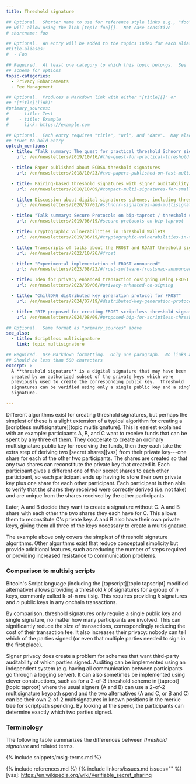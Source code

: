 ```yaml
---
title: Threshold signature

## Optional.  Shorter name to use for reference style links e.g., "foo"
## will allow using the link [topic foo][].  Not case sensitive
# shortname: foo

## Optional.  An entry will be added to the topics index for each alias
#title-aliases:
#  - Foo

## Required.  At least one category to which this topic belongs.  See
## schema for options
topic-categories:
  - Privacy Enhancements
  - Fee Management

## Optional.  Produces a Markdown link with either "[title][]" or
## "[title](link)"
#primary_sources:
#    - title: Test
#    - title: Example
#      link: https://example.com

## Optional.  Each entry requires "title", "url", and "date".  May also use "feature:
## true" to bold entry
optech_mentions:
  - title: "Talk summary: The quest for practical threshold Schnorr signatures"
    url: /en/newsletters/2019/10/16/#the-quest-for-practical-threshold-schnorr-signatures

  - title: Paper published about ECDSA threshold signatures
    url: /en/newsletters/2018/10/23/#two-papers-published-on-fast-multiparty-ecdsa

  - title: Pairing-based threshold signatures with signer auditability
    url: /en/newsletters/2018/10/09/#compact-multi-signatures-for-smaller-blockchains

  - title: Discussion about digital signatures schemes, including threshold signatures
    url: /en/newsletters/2020/07/01/#schnorr-signatures-and-multisignatures

  - title: "Talk summary: Secure Protocols on bip-taproot / threshold sigs with MuSig"
    url: /en/newsletters/2019/06/19/#secure-protocols-on-bip-taproot

  - title: Cryptographic Vulnerabilities in Threshold Wallets
    url: /en/newsletters/2019/06/19/#cryptographic-vulnerabilities-in-threshold-wallets

  - title: Transcripts of talks about the FROST and ROAST threshold signature schemes
    url: /en/newsletters/2022/10/26/#frost

  - title: "Experimental implementation of FROST announced"
    url: /en/newsletters/2023/08/23/#frost-software-frostsnap-announced

  - title: Idea for privacy enhanced transaction cosigning using FROST
    url: /en/newsletters/2023/09/06/#privacy-enhanced-co-signing

  - title: "ChillDKG distributed key generation protocol for FROST"
    url: /en/newsletters/2024/07/19/#distributed-key-generation-protocol-for-frost

  - title: "BIP proposed for creating FROST scriptless threshold signatures for Bitcoin"
    url: /en/newsletters/2024/08/09/#proposed-bip-for-scriptless-threshold-signatures

## Optional.  Same format as "primary_sources" above
see_also:
  - title: Scriptless multisignature
    link: topic multisignature

## Required.  Use Markdown formatting.  Only one paragraph.  No links allowed.
## Should be less than 500 characters
excerpt: >
  A **threshold signature** is a digital signature that may have been
  created by an authorized subset of the private keys which were
  previously used to create the corresponding public key.  Threshold
  signatures can be verified using only a single public key and a single
  signature.

---
```

Different algorithms exist for creating threshold signatures, but
perhaps the simplest of these is a slight extension of a typical
algorithm for creating a [scriptless multisignature][topic multisignature].  This
is easiest explained with an example: participants A, B, and C want to receive
funds that can be spent by any three of them.  They cooperate to create
an ordinary multisignature public key for receiving the funds, then they
each take the extra step of deriving two [secret shares][vss] from their
private key---one share for each of the other two participants.  The
shares are created so that any two shares can reconstitute the private
key that created it.  Each participant gives a different one of their
secret shares to each other participant, so each participant ends up
having to store their own private key plus one share for each other
participant.  Each participant is then able to verify that the shares
they received were correctly derived (i.e. not fake) and are unique from
the shares received by the other participants.

Later, A and B decide they want to create a signature
without C.  A and B
share with each other the two shares they each have for C.  This
allows them to reconstitute C's private key.  A and B also
have their own private keys, giving them all three of the keys necessary
to create a multisignature.

The example above only covers the simplest of threshold signature
algorithms.  Other algorithms exist that reduce conceptual simplicity but provide
additional features, such as reducing the number of steps required or providing increased
resistance to communication problems.

### Comparison to multisig scripts

Bitcoin's Script language (including the [tapscript][topic
tapscript] modified alternative) allows providing a threshold *k* of
signatures for a group of *n* keys, commonly called k-of-n multisig.
This requires providing *k* signatures and *n* public keys in any
onchain transactions.

By comparison, threshold signatures only require a single public key and
single signature, no matter how many participants are involved.
This can significantly reduce the
size of transactions, correspondingly reducing the cost of their
transaction fee.  It also increases their privacy: nobody can tell which
of the parties signed (or even that multiple parties needed to sign in
the first place).

Signer privacy does create a problem for schemes that want
third-party auditability of which parties signed.
Auditing can be implemented using an independent system (e.g. having all
communication between participants go through a logging server).  It can
also sometimes be implemented using clever constructions, such as for a
2-of-3 threshold scheme in [taproot][topic taproot] where the usual
signers (A and B) can use a 2-of-2 multisignature keypath spend and the
two alternatives (A and C, or B and C) can be their own 2-of-2
multisignatures in known positions in the merkle tree for scriptpath
spending.  By looking at the spend, the participants can determine
exactly which two parties signed.

### Terminology

The following table summarizes the differences between *threshold
signature* and related terms.

{% include snippets/msig-terms.md %}

{% include references.md %}
{% include linkers/issues.md issues="" %}
[vss]: https://en.wikipedia.org/wiki/Verifiable_secret_sharing
